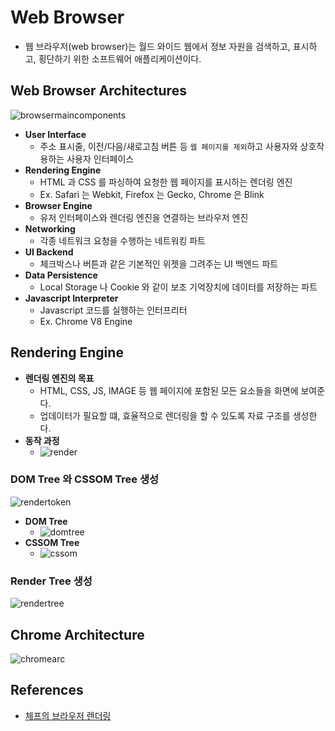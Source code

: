 # Web Browser

- 웹 브라우저(web browser)는 월드 와이드 웹에서 정보 자원을 검색하고, 표시하고, 횡단하기 위한 소프트웨어 애플리케이션이다.

## Web Browser Architectures

![browsermaincomponents](https://user-images.githubusercontent.com/47518272/157425772-0aa2be4a-c5c9-4c26-acb5-80d8acd7992d.png)

- __User Interface__
  - 주소 표시줄, 이전/다음/새로고침 버튼 등 `웹 페이지를 제외`하고 사용자와 상호작용하는 사용자 인터페이스
- __Rendering Engine__
  - HTML 과 CSS 를 파싱하여 요청한 웹 페이지를 표시하는 렌더링 엔진
  - Ex. Safari 는 Webkit, Firefox 는 Gecko, Chrome 은 Blink
- __Browser Engine__
  - 유저 인터페이스와 렌더링 엔진을 연결하는 브라우저 엔진
- __Networking__
  - 각종 네트워크 요청을 수행하는 네트워킹 파트
- __UI Backend__
  - 체크박스나 버튼과 같은 기본적인 위젯을 그려주는 UI 백엔드 파트
- __Data Persistence__
  - Local Storage 나 Cookie 와 같이 보조 기억장치에 데이터를 저장하는 파트
- __Javascript Interpreter__
  - Javascript 코드를 실행하는 인터프리터
  - Ex. Chrome V8 Engine

## Rendering Engine

- __렌더링 엔진의 목표__
  - HTML, CSS, JS, IMAGE 등 웹 페이지에 포함된 모든 요소들을 화면에 보여준다.
  - 업데이터가 필요할 떄, 효율적으로 렌더링을 할 수 있도록 자료 구조를 생성한다.
- __동작 과정__
  - ![render](https://user-images.githubusercontent.com/47518272/157427749-5cb38803-0b1d-47be-adb6-f28f6e98ef52.png)

### DOM Tree 와 CSSOM Tree 생성

![rendertoken](https://user-images.githubusercontent.com/47518272/157428134-a8e45442-c123-4983-bc5e-0e7ee3d5ef19.png)

- __DOM Tree__
  - ![domtree](https://user-images.githubusercontent.com/47518272/157428210-322b5d2e-e329-4fd1-b6a2-8845fdb046c6.png)
- __CSSOM Tree__
  - ![cssom](https://user-images.githubusercontent.com/47518272/157428531-b261af00-6bfd-48a5-ad99-4c27f321c56e.png)

### Render Tree 생성

![rendertree](https://user-images.githubusercontent.com/47518272/157428645-629be369-0f53-4772-9133-4ddd883052b5.png)

## Chrome Architecture

![chromearc](https://user-images.githubusercontent.com/47518272/157426023-9609378f-815a-4bc8-a6b4-22c0708eaf0a.png)

## References

- [체프의 브라우저 렌더링](https://www.youtube.com/watch?v=sJ14cWjrNis&t=94s)
